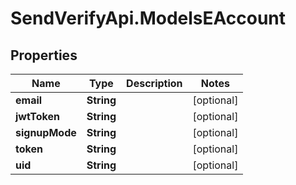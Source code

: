 # SendVerifyApi.ModelsEAccount

## Properties
Name | Type | Description | Notes
------------ | ------------- | ------------- | -------------
**email** | **String** |  | [optional] 
**jwtToken** | **String** |  | [optional] 
**signupMode** | **String** |  | [optional] 
**token** | **String** |  | [optional] 
**uid** | **String** |  | [optional] 


